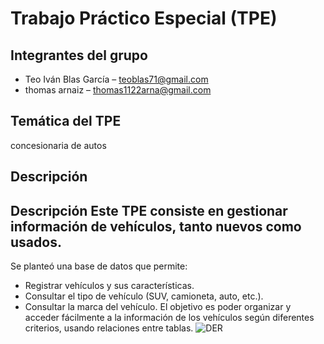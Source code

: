 # Trabajo Práctico Especial (TPE)

## Integrantes del grupo
- Teo Iván Blas García – teoblas71@gmail.com
- thomas arnaiz – thomas1122arna@gmail.com

## Temática del TPE
concesionaria de autos

## Descripción
## Descripción Este TPE consiste en gestionar información de vehículos, tanto nuevos como usados. 
Se planteó una base de datos que permite: 
- Registrar vehículos y sus características.
- Consultar el tipo de vehículo (SUV, camioneta, auto, etc.).
- Consultar la marca del vehículo.
El objetivo es poder organizar y acceder fácilmente a la información de los vehículos según diferentes criterios, usando relaciones entre tablas.
![DER](Diagrama%20de%20entidad%20relación%20%28DER%29.png)
